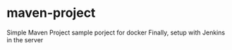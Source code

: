 # maven-project

Simple Maven Project
sample porject for docker
Finally, setup with Jenkins in the server

